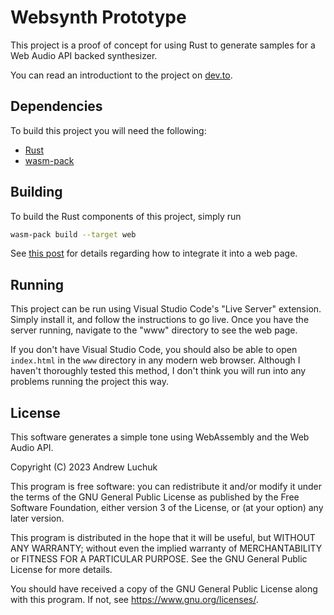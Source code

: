 # Websynth Prototype
This project is a proof of concept for using Rust to generate samples for a Web Audio API backed synthesizer.

You can read an introductiont to the project on [dev.to](https://dev.to/speratus/building-a-browser-based-synthesizer-using-rust-and-webassembly-3kpl).

## Dependencies
To build this project you will need the following:

* [Rust](https://www.rust-lang.org/)
* [wasm-pack](https://rustwasm.github.io/wasm-pack/installer/)

## Building
To build the Rust components of this project, simply run

```sh
wasm-pack build --target web
```
See [this post](https://dev.to/speratus/building-a-browser-based-synthesizer-using-rust-and-webassembly-3kpl) for details regarding how to integrate it into a web page.

## Running
This project can be run using Visual Studio Code's "Live Server" extension. Simply install it, and follow the instructions to go live.
Once you have the server running, navigate to the "www" directory to see the web page.

If you don't have Visual Studio Code, you should also be able to open `index.html` in the `www` directory in any modern web browser.
Although I haven't thoroughly tested this method, I don't think you will run into any problems running the project this way.

## License
This software generates a simple tone using WebAssembly and the Web Audio API.

Copyright (C) 2023  Andrew Luchuk

This program is free software: you can redistribute it and/or modify
it under the terms of the GNU General Public License as published by
the Free Software Foundation, either version 3 of the License, or
(at your option) any later version.

This program is distributed in the hope that it will be useful,
but WITHOUT ANY WARRANTY; without even the implied warranty of
MERCHANTABILITY or FITNESS FOR A PARTICULAR PURPOSE.  See the
GNU General Public License for more details.

You should have received a copy of the GNU General Public License
along with this program.  If not, see <https://www.gnu.org/licenses/>.